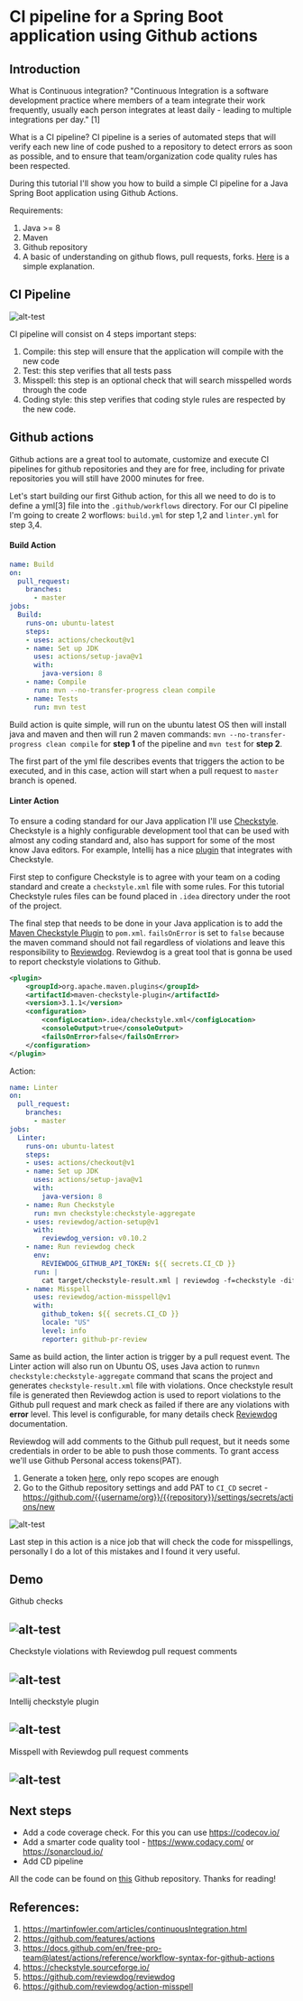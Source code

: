 # CI pipeline for a Spring Boot application using Github actions

## Introduction
What is Continuous integration? "Continuous Integration is a software development practice where members of a team integrate their work frequently, usually each person integrates at least daily - leading to multiple integrations per day." [1]

What is a CI pipeline? CI pipeline is a series of automated steps that will verify each new line of code pushed to a repository to detect errors as soon as possible, and to ensure that team/organization code quality rules has been respected.  

During this tutorial I'll show you how to build a simple CI pipeline for a Java Spring Boot application using Github Actions.

Requirements:
1. Java >= 8
2. Maven
3. Github repository
4. A basic of understanding on github flows, pull requests, forks. [Here](https://guides.github.com/introduction/flow/) is a simple explanation.

## CI Pipeline

![alt-test](./assets/ci-pipeline.png)

CI pipeline will consist on 4 steps important steps:
1. Compile: this step will ensure that the application will compile with the new code
2. Test: this step verifies that all tests pass
3. Misspell: this step is an optional check that will search misspelled words through the code
4. Coding style: this step verifies that coding style rules are respected by the new code.

## Github actions

Github actions are a great tool to automate, customize and execute CI pipelines for github repositories and they are for free, including for private repositories you will still have 2000 minutes for free.

Let's start building our first Github action, for this all we need to do is to define a yml[3] file into the `.github/workflows` directory. For our CI pipeline I'm going to create 2 worflows: `build.yml` for step 1,2 and `linter.yml` for step 3,4. 


#### Build Action 

```yml
name: Build
on:
  pull_request:
    branches:
      - master
jobs:
  Build:
    runs-on: ubuntu-latest
    steps:
    - uses: actions/checkout@v1
    - name: Set up JDK
      uses: actions/setup-java@v1
      with:
        java-version: 8
    - name: Compile
      run: mvn --no-transfer-progress clean compile
    - name: Tests
      run: mvn test
```

Build action is quite simple, will run on the ubuntu latest OS then will install java and maven and then will run 2 maven commands: `mvn --no-transfer-progress clean compile` for **step 1** of the pipeline and `mvn test` for **step 2**.

The first part of the yml file describes events that triggers the action to be executed, and in this case, action will start when a pull request to `master` branch is opened.


#### Linter Action

To ensure a coding standard for our Java application I'll use [Checkstyle](https://checkstyle.sourceforge.io/). Checkstyle is a highly configurable development tool that can be used with almost any coding standard and, also has support for some of the most know Java editors. For example, Intellij has a nice [plugin](https://plugins.jetbrains.com/plugin/1065-checkstyle-idea) that integrates with Checkstyle.

First step to configure Checkstyle is to agree with your team on a coding standard and create a `checkstyle.xml` file with some rules. For this tutorial Checkstyle rules files can be found placed in `.idea` directory under the root of the project.


The final step that needs to be done in your Java application is to add the [Maven Checkstyle Plugin](https://maven.apache.org/plugins/maven-checkstyle-plugin/) to `pom.xml`. `failsOnError` is set to `false` because the maven command should not fail regardless of violations and leave this responsibility to [Reviewdog](https://github.com/reviewdog/reviewdog).
Reviewdog is a great tool that is gonna be used to report checkstyle violations to Github. 

```xml
<plugin>
    <groupId>org.apache.maven.plugins</groupId>
    <artifactId>maven-checkstyle-plugin</artifactId>
    <version>3.1.1</version>
    <configuration>
        <configLocation>.idea/checkstyle.xml</configLocation>
        <consoleOutput>true</consoleOutput>
        <failsOnError>false</failsOnError>
    </configuration>
</plugin>
```


Action:
```yml
name: Linter
on:
  pull_request:
    branches:
      - master
jobs:
  Linter:
    runs-on: ubuntu-latest
    steps:
    - uses: actions/checkout@v1
    - name: Set up JDK
      uses: actions/setup-java@v1
      with:
        java-version: 8
    - name: Run Checkstyle
      run: mvn checkstyle:checkstyle-aggregate
    - uses: reviewdog/action-setup@v1
      with:
        reviewdog_version: v0.10.2
    - name: Run reviewdog check
      env:
        REVIEWDOG_GITHUB_API_TOKEN: ${{ secrets.CI_CD }}
      run: |
        cat target/checkstyle-result.xml | reviewdog -f=checkstyle -diff="git diff master" -reporter=github-pr-check
    - name: Misspell
      uses: reviewdog/action-misspell@v1
      with:
        github_token: ${{ secrets.CI_CD }}
        locale: "US"
        level: info
        reporter: github-pr-review

```

Same as build action, the linter action is trigger by a pull request event. The Linter action will also run on Ubuntu OS, uses Java action to run`mvn checkstyle:checkstyle-aggregate` command that scans the project and generates `checkstyle-result.xml` file with violations.
Once checkstyle result file is generated then Reviewdog action is used to report violations to the Github pull request and mark check as failed if there are any violations with **error** level. This level is configurable, for many details check [Reviewdog](https://github.com/reviewdog/reviewdog) documentation.
 
Reviewdog will add comments to the Github pull request, but it needs some credentials in order to be able to push those comments. To grant access we'll use Github Personal access tokens(PAT).
 1. Generate a token [here](https://github.com/settings/tokens), only repo scopes are enough
 2. Go to the Github repository settings and add PAT to `CI_CD` secret - https://github.com/{{username/org}}/{{repository}}/settings/secrets/actions/new 

![alt-test](./assets/git_secret.png)

Last step in this action is a nice job that will check the code for misspellings, personally I do a lot of this mistakes and I found it very useful.

## Demo

Github checks

![alt-test](./assets/checks.png)
----------------------

Checkstyle violations with Reviewdog pull request comments

![alt-test](./assets/reviewdog-error.png)
-----------------------

Intellij checkstyle plugin

![alt-test](./assets/intellij-checkstyle.png)
-------------------------

Misspell with Reviewdog pull request comments

![alt-test](./assets/reviewdog-misspell.png)
--------------------------
## Next steps
- Add a code coverage check. For this you can use https://codecov.io/
- Add a smarter code quality tool - https://www.codacy.com/ or https://sonarcloud.io/
- Add CD pipeline


All the code can be found on [this](https://github.com/cosminseceleanu/tutorials) Github repository. Thanks for reading!

## References:
1. https://martinfowler.com/articles/continuousIntegration.html
2. https://github.com/features/actions
3. https://docs.github.com/en/free-pro-team@latest/actions/reference/workflow-syntax-for-github-actions
4. https://checkstyle.sourceforge.io/
5. https://github.com/reviewdog/reviewdog
6. https://github.com/reviewdog/action-misspell
